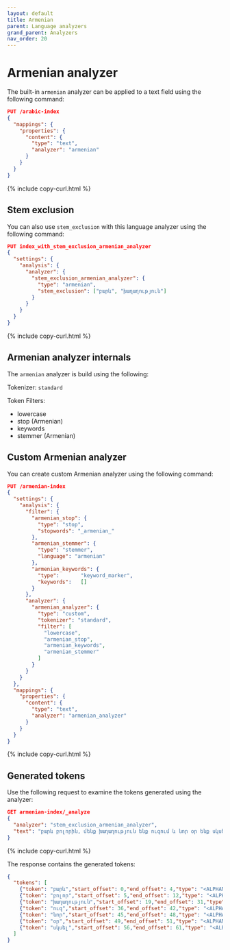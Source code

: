 ```yaml
---
layout: default
title: Armenian
parent: Language analyzers
grand_parent: Analyzers
nav_order: 20
---
```


# Armenian analyzer

The built-in `armenian` analyzer can be applied to a text field using the following command:

```json
PUT /arabic-index
{
  "mappings": {
    "properties": {
      "content": {
        "type": "text",
        "analyzer": "armenian"
      }
    }
  }
}
```
{% include copy-curl.html %}

## Stem exclusion

You can also use `stem_exclusion` with this language analyzer using the following command:

```json
PUT index_with_stem_exclusion_armenian_analyzer
{
  "settings": {
    "analysis": {
      "analyzer": {
        "stem_exclusion_armenian_analyzer": {
          "type": "armenian",
          "stem_exclusion": ["բարև", "խաղաղություն"] 
        }
      }
    }
  }
}
```
{% include copy-curl.html %}

## Armenian analyzer internals

The `armenian` analyzer is build using the following:

Tokenizer: `standard`

Token Filters:
- lowercase
- stop (Armenian)
- keywords
- stemmer (Armenian)

## Custom Armenian analyzer

You can create custom Armenian analyzer using the following command:

```json
PUT /armenian-index
{
  "settings": {
    "analysis": {
      "filter": {
        "armenian_stop": {
          "type": "stop",
          "stopwords": "_armenian_"
        },
        "armenian_stemmer": {
          "type": "stemmer",
          "language": "armenian"
        },
        "armenian_keywords": {
          "type":       "keyword_marker",
          "keywords":   [] 
        }
      },
      "analyzer": {
        "armenian_analyzer": {
          "type": "custom",
          "tokenizer": "standard",
          "filter": [
            "lowercase",
            "armenian_stop",
            "armenian_keywords",
            "armenian_stemmer"
          ]
        }
      }
    }
  },
  "mappings": {
    "properties": {
      "content": {
        "type": "text",
        "analyzer": "armenian_analyzer"
      }
    }
  }
}
```
{% include copy-curl.html %}

## Generated tokens

Use the following request to examine the tokens generated using the analyzer:

```json
GET armenian-index/_analyze
{
  "analyzer": "stem_exclusion_armenian_analyzer",
  "text": "բարև բոլորին, մենք խաղաղություն ենք ուզում և նոր օր ենք սկսել"
}
```
{% include copy-curl.html %}

The response contains the generated tokens:

```json
{
  "tokens": [
    {"token": "բարև","start_offset": 0,"end_offset": 4,"type": "<ALPHANUM>","position": 0},
    {"token": "բոլոր","start_offset": 5,"end_offset": 12,"type": "<ALPHANUM>","position": 1},
    {"token": "խաղաղություն","start_offset": 19,"end_offset": 31,"type": "<ALPHANUM>","position": 3},
    {"token": "ուզ","start_offset": 36,"end_offset": 42,"type": "<ALPHANUM>","position": 5},
    {"token": "նոր","start_offset": 45,"end_offset": 48,"type": "<ALPHANUM>","position": 7},
    {"token": "օր","start_offset": 49,"end_offset": 51,"type": "<ALPHANUM>","position": 8},
    {"token": "սկսել","start_offset": 56,"end_offset": 61,"type": "<ALPHANUM>","position": 10}
  ]
}
```